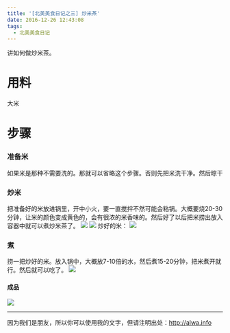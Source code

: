 ```yaml
---
title: '[北美美食日记之三] 炒米茶'
date: 2016-12-26 12:43:08
tags:
  - 北美美食日记
---
```


讲如何做炒米茶。
<!--more-->

# 用料
大米

# 步骤
### 准备米
如果米是那种不需要洗的。那就可以省略这个步骤。否则先把米洗干净。然后晾干

### 炒米
把准备好的米放进锅里，开中小火，要一直搅拌不然可能会粘锅。大概要烧20-30分钟，让米的颜色变成黄色的，会有很浓的米香味的。然后好了以后把米捞出放入容器中就可以煮炒米茶了。
![](http://storage.googleapis.com/lichamnesia.appspot.com/images/%E7%BE%8E%E9%A3%9F%E6%97%A5%E8%AE%B03%E7%82%92%E7%B1%B3%E8%8C%B6-%E7%B1%B3%E6%94%BE%E8%BF%9B%E9%94%85%E9%87%8C%E7%82%92.jpg)
![](http://storage.googleapis.com/lichamnesia.appspot.com/images/%E7%BE%8E%E9%A3%9F%E6%97%A5%E8%AE%B03%E7%82%92%E7%B1%B3%E8%8C%B6-%E5%8F%98%E8%89%B2.jpg)
炒好的米：
![](http://storage.googleapis.com/lichamnesia.appspot.com/images/%E7%BE%8E%E9%A3%9F%E6%97%A5%E8%AE%B03%E7%82%92%E7%B1%B3%E8%8C%B6-%E7%82%92%E5%A5%BD%E7%9A%84%E7%B1%B3.jpg)

### 煮
捞一把炒好的米。放入锅中，大概放7-10倍的水，然后煮15-20分钟，把米煮开就行。然后就可以吃了。
![](http://storage.googleapis.com/lichamnesia.appspot.com/images/%E7%BE%8E%E9%A3%9F%E6%97%A5%E8%AE%B03%E7%82%92%E7%B1%B3%E8%8C%B6-%E7%85%AE.jpg)

#### 成品
![](http://storage.googleapis.com/lichamnesia.appspot.com/images/%E7%BE%8E%E9%A3%9F%E6%97%A5%E8%AE%B03%E7%82%92%E7%B1%B3%E8%8C%B6-%E6%88%90%E5%93%81.jpg)



---

因为我们是朋友，所以你可以使用我的文字，但请注明出处：http://alwa.info
